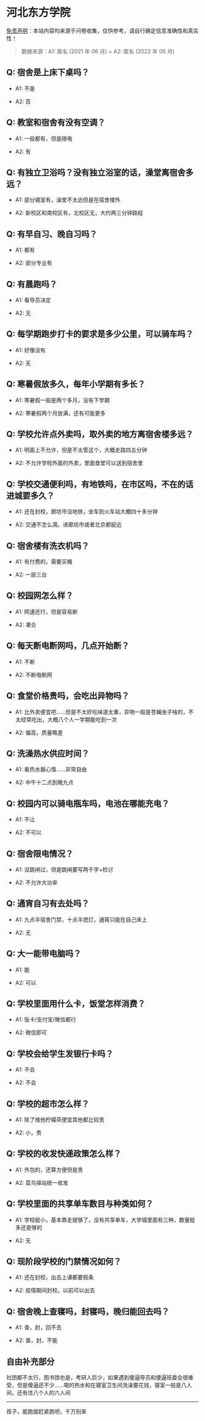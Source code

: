 # 河北东方学院

[免责声明](https://colleges.chat/#_3)：本站内容均来源于问卷收集，仅供参考，请自行确定信息准确性和真实性！

> 数据来源：A1: 匿名 (2021 年 06 月) + A2: 匿名 (2022 年 06 月)

## Q: 宿舍是上床下桌吗？

- A1: 不是

- A2: 否

## Q: 教室和宿舍有没有空调？

- A1: 一般都有，但是限电

- A2: 有

## Q: 有独立卫浴吗？没有独立浴室的话，澡堂离宿舍多远？

- A1: 部分寝室有，澡堂不太远但是在宿舍楼外

- A2: 新校区和南校区有，北校区无，大约两三分钟路程

## Q: 有早自习、晚自习吗？

- A1: 都有

- A2: 部分专业有

## Q: 有晨跑吗？

- A1: 看导员决定

- A2: 无

## Q: 每学期跑步打卡的要求是多少公里，可以骑车吗？

- A1: 好像没有

- A2: 无

## Q: 寒暑假放多久，每年小学期有多长？

- A1: 寒暑假一般是两个多月，没有下学期

- A2: 寒暑假两个月放满，还有可能更多

## Q: 学校允许点外卖吗，取外卖的地方离宿舍楼多远？

- A1: 明面上不允许，但是不太管这个，大概走路四五分钟

- A2: 不允许学校外面的外卖，里面食堂可以送到宿舍里

## Q: 学校交通便利吗，有地铁吗，在市区吗，不在的话进城要多久？

- A1: 还在封校，廊坊市没地铁，坐车到火车站大概四十多分钟

- A2: 交通不怎么滴，进廊坊市或者北京都挺远

## Q: 宿舍楼有洗衣机吗？

- A1: 有付费的，需要买桶

- A2: 一层三台

## Q: 校园网怎么样？

- A1: 网速还行，但是容易断

- A2: 凑合

## Q: 每天断电断网吗，几点开始断？

- A1: 不断

- A2: 不断电断网

## Q: 食堂价格贵吗，会吃出异物吗？

- A1: 比外卖便宜吧……但是不太好吃味道太重，异物一般是苍蝇虫子啥的，不太经常吃出，大概八个人一学期能吃到一次

- A2: 偏高，质量略差

## Q: 洗澡热水供应时间？

- A1: 看热水器心情……非常自由

- A2: 中午十二点到晚九点

## Q: 校园内可以骑电瓶车吗，电池在哪能充电？

- A1: 不让

- A2: 不可以

## Q: 宿舍限电情况？

- A1: 没跳闸过，但是跳闸要写两千字+检讨

- A2: 不允许大功率

## Q: 通宵自习有去处吗？

- A1: 九点半宿舍门禁，十点半熄灯，通宵只能在自己床上

- A2: 无

## Q: 大一能带电脑吗？

- A1: 能

- A2: 可以

## Q: 学校里面用什么卡，饭堂怎样消费？

- A1: 饭卡/支付宝/微信都行

- A2: 微信即可

## Q: 学校会给学生发银行卡吗？

- A1: 不会

- A2: 不会

## Q: 学校的超市怎么样？

- A1: 除了维他柠檬茶便宜其他都比较贵

- A2: 小，贵

## Q: 学校的收发快递政策怎么样？

- A1: 外包的，还算方便但是贵

- A2: 菜鸟驿站统一收发

## Q: 学校里面的共享单车数目与种类如何？

- A1: 学校挺小，基本靠走就够了，没有共享单车，大学城里面有三种，数量挺多还是够的

- A2: 无

## Q: 现阶段学校的门禁情况如何？

- A1: 还在封校，出去上课都要假条

- A2: 疫情期间封校，以前可以出去

## Q: 宿舍晚上查寝吗，封寝吗，晚归能回去吗？

- A1: 查，封，回不去

- A2: 查，封，不能

## 自由补充部分

社团都不太行，图书馆也是，考研人巨少，如果遇到傻逼导员和傻逼班委会很难受，但是傻逼还不少……喝的热水和在寝室卫生间洗澡要花钱，寝室一般是八人间，还有住八个人的六人间

***

孩子，能跑就赶紧跑吧，千万别来